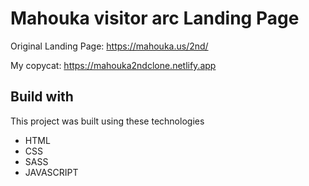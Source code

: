 # Mahouka visitor arc Landing Page

Original Landing Page: https://mahouka.us/2nd/

My copycat: https://mahouka2ndclone.netlify.app

## Build with

This project was built using these technologies

- HTML
- CSS
- SASS
- JAVASCRIPT
  

